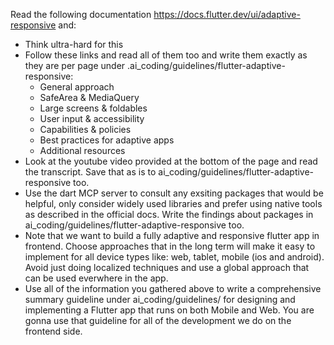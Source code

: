 Read the following documentation https://docs.flutter.dev/ui/adaptive-responsive and:

* Think ultra-hard for this
* Follow these links and read all of them too and write them exactly as they are per page under .ai_coding/guidelines/flutter-adaptive-responsive:
  * General approach
  * SafeArea & MediaQuery
  * Large screens & foldables
  * User input & accessibility
  * Capabilities & policies
  * Best practices for adaptive apps
  * Additional resources
* Look at the youtube video provided at the bottom of the page and read the transcript. Save that as is to ai_coding/guidelines/flutter-adaptive-responsive too.
* Use the dart MCP server to consult any exsiting packages that would be helpful, only consider widely used libraries and prefer using native tools as described in the official docs. Write the findings about packages in ai_coding/guidelines/flutter-adaptive-responsive too.
* Note that we want to build a fully adaptive and responsive flutter app in frontend. Choose approaches that in the long term will make it easy to implement for all device types like: web, tablet, mobile (ios and android). Avoid just doing localized techniques and use a global approach that can be used everwhere in the app.
* Use all of the information you gathered above to write a comprehensive summary guideline under ai_coding/guidelines/ for designing and implementing a Flutter app that runs on both Mobile and Web. You are gonna use that guideline for all of the development we do on the frontend side.